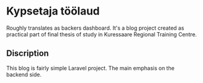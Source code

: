 # Kypsetaja töölaud
Roughly translates as backers dashboard. It's a blog project created as practical part of final thesis of study in Kuressaare Regional Training Centre.

## Discription
This blog is fairly simple Laravel project. The main emphasis on the backend side. 

